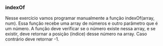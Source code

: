 ### indexOf ###

Nesse exercício vamos programar manualmente a função indexOf(array, num). Essa função recebe uma array de números e outro parâmetro que é um número. A função deve verificar se o número existe nessa array, e se existir, deve retornar a posição (índice) desse número na array. Caso contrário deve retornar -1.